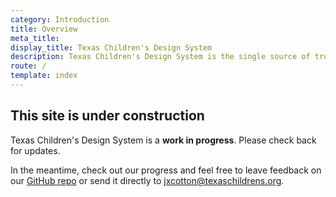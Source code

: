 ```yaml
---
category: Introduction
title: Overview
meta_title:
display_title: Texas Children's Design System
description: Texas Children's Design System is the single source of truth for website design and front-end development at Texas Children's. It serves as a centralized library of web components, design resources, and best practice guidelines. Its purpose is to enhance standardization, efficiency, and scalability by offering a unified reference and a custom development framework.
route: /
template: index
---
```


<tcds-icon icon="error" style="--tcds-icon-size: 5rem; color: var(--tcds-color-red)"></tcds-icon>

## This site is under construction
Texas Children's Design System is a <b>work in progress</b>. Please check back for updates.

In the meantime, check out our progress and feel free to leave feedback on our [GitHub repo](https://github.com/jacecotton/tcds/issues) or send it directly to [jxcotton@texaschildrens.org](mailto:jxcotton@texaschildrens.org).